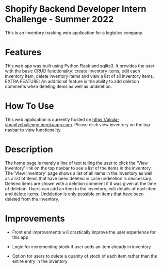 # Shopify Backend Developer Intern Challenge - Summer 2022

This is an inventory tracking web application for a logistics company. 

# Features
This web app was built using Python Flask and sqlite3. It provides the user with the basic CRUD functionality: create inventory items, edit each inventory item, delete inventory items and view a list of all inventory items. EXTRA FEATURE: An additional feature is the ability to add deletion comments when deleting items as well as undeletion.

# How To Use
This web application is currently hosted on https://akula-shopifychallenge.herokuapp.com. Please click view inventory on the top navbar to view functionality.

# Description
The home page is merely a line of text  telling the user to click the 'View Inventory' link on the top navbar to see a list of the items in the inventory. 
The 'View Inventory' page shows a list of all items in the inventory as well as a list of items that have been deleted in case undeletion is neccessary. Deleted items are shown with a deletion comment if it was given at the time of deletion. Users can add an item to the inventory, edit details of each item and delete items. Undeletion is only possible on items that have been deleted from the inventory. 

# Improvements
* Front end improvements will drastically improve the user experience for this app. 

* Logic for incrementing stock if user adds an item already in inventory

* Option for users to delete a quanity of stock of each item rather than the entire entry in the inventory
